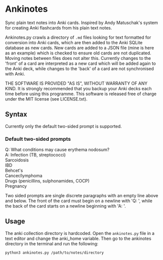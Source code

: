 # Ankinotes

Sync plain text notes into Anki cards. Inspired by Andy Matuschak's system for creating Anki flashcards from his plain text notes. 

Ankinotes.py crawls a directory of ```.md``` files looking for text formatted for conversion into Anki cards, which are then added to the Anki SQLite database as new cards. 
New cards are added to a JSON file (mine is here as an example) which is checked to ensure old cards are not duplicated. Moving notes between files does not alter this.
Currently changes to the 'front' of a card are interpreted as a new card which will be added again to the Anki deck, while changes to the 'back' of a card are not synchronised with Anki. 

THE SOFTWARE IS PROVIDED "AS IS", WITHOUT WARRANTY OF ANY KIND. It is strongly recommended that you backup your Anki decks each time before using this programme. 
This software is released free of charge under the MIT license (see LICENSE.txt). 

## Syntax

Currently only the default two-sided prompt is supported. 

### Default two-sided prompts

Q: What conditions may cause erythema nodosum?  
A: Infection (TB, streptococci)  
Sarcoidosis  
IBD  
Behcet's  
Cancer/lymphoma  
Drugs (penicillins, sulphonamides, COCP)  
Pregnancy  

Two sided prompts are single discrete paragraphs with an empty line above and below. The front of the card must begin on a newline with 'Q: ', while the back of the card starts on a newline beginning with 'A: '. 


## Usage

The anki collection directory is hardcoded. Open the ```ankinotes.py``` file in a text editor and change the anki_home variable. Then go to the ankinotes directory in the terminal and run the following:

```python3 ankinotes.py /path/to/notes/directory```

